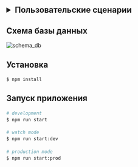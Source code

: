 <h2><details>

<summary>Пользовательские сценарии</summary>

<h6>Роли приложения</h6>

![projects-use-cases](./docs/diagrams/use-cases/roles-use-cases.jpg)

<h6>Проекты студентов</h6>

![projects-use-cases](./docs/diagrams/use-cases/projects-use-cases.jpg)

<h6>Анонсы конкурсов</h6>

![projects-use-cases](./docs/diagrams/use-cases/contests-use-cases.jpg)

<h6>Темы научных статей</h6>

![projects-use-cases](./docs/diagrams/use-cases/research-papers-use-cases.jpg)

</details></h2>

## Схема базы данных

![schema_db](./docs/diagrams/img/data_mining_lab_schema_db_v3.svg)


## Установка

```bash
$ npm install
```

## Запуск приложения

```bash
# development
$ npm run start

# watch mode
$ npm run start:dev

# production mode
$ npm run start:prod
```
